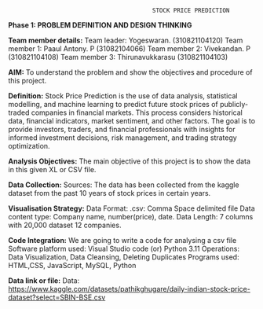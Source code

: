                                              STOCK PRICE PREDICTION

**Phase 1: PROBLEM DEFINITION AND DESIGN THINKING** 

**Team member details:**
Team leader: Yogeswaran. (310821104120)
Team member 1: Paaul Antony. P (31082104066)
Team member 2: Vivekandan. P (310821104108)
Team member 3: Thirunavukkarasu (310821104103)

**AIM:**
To understand the problem and show the objectives and procedure of this project.

**Definition:**
Stock Price Prediction is the use of data analysis, statistical modelling, and machine learning to predict future stock prices of publicly-traded companies in financial markets. This process considers historical data, financial indicators, market sentiment, and other factors. The goal is to provide investors, traders, and financial professionals with insights for informed investment decisions, risk management, and trading strategy optimization.

**Analysis Objectives:**
The main objective of this project is to show the data in this given XL or CSV file.

**Data Collection:**
Sources: The data has been collected from the kaggle dataset from the past 10 years of stock prices in certain years.
 
**Visualisation Strategy:**
Data Format: 
                 .csv: Comma Space delimited file
Data content type:
                  Company name, number(price), date.
Data Length: 
                 7 columns with 20,000 dataset 
                 12 companies.

**Code Integration:**
          We are going to write a code for analysing a csv file
Software platform used: Visual Studio code (or) Python 3.11
Operations: Data Visualization, Data Cleansing, Deleting Duplicates
Programs used: HTML,CSS, JavaScript, MySQL, Python

**Data link or file:**
Data: https://www.kaggle.com/datasets/pathikghugare/daily-indian-stock-price-dataset?select=SBIN-BSE.csv
